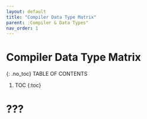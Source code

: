 ```yaml
---
layout: default
title: "Compiler Data Type Matrix"
parent: :Compiler & Data Types"
nav_order: 1
---
```


# Compiler Data Type Matrix
{: .no_toc}
TABLE OF CONTENTS
1. TOC
{:toc}

# ???


